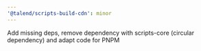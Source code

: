 ```yaml
---
'@talend/scripts-build-cdn': minor
---
```


Add missing deps, remove dependency with scripts-core (circular dependency) and adapt code for PNPM
